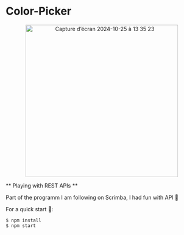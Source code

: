 # Color-Picker

<div align="center"><img width="400" alt="Capture d’écran 2024-10-25 à 13 35 23" src="https://github.com/user-attachments/assets/7ebbcfb2-4878-4c5f-9f4a-2ba4aa08cf21">

</div>

** Playing with REST APIs **

Part of the programm I am following on Scrimba, I had fun with API 🎉

For a quick start 💜:

```
$ npm install
$ npm start
```

